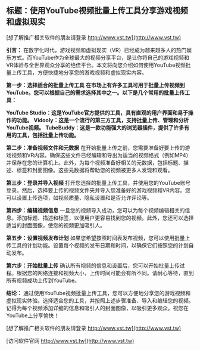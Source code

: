 ## **标题：使用YouTube视频批量上传工具分享游戏视频和虚拟现实**

[想了解推广相关软件的朋友请登录 http://www.vst.tw](http://www.vst.tw)

**引言：**
在数字化时代，游戏视频和虚拟现实（VR）已经成为越来越多人的热门娱乐方式。而YouTube作为全球最大的视频分享平台，是让你将自己的游戏视频和VR体验与全世界观众分享的绝佳平台。本文将向您介绍如何使用YouTube视频批量上传工具，方便快捷地分享您的游戏视频和虚拟现实内容。

**第一步：选择适合的批量上传工具**
**在市场上有许多工具可用于批量上传视频到YouTube。您可以根据自己的需求选择其中之一。以下是几个常用的批量上传工具：**

**YouTube Studio：这是YouTube官方提供的工具，具有直观的用户界面和易于操作的功能。**
**Vidooly：这是一个流行的第三方工具，支持批量上传、管理和分析YouTube视频。**
**TubeBuddy：这是一款功能强大的浏览器插件，提供了许多有用的工具，包括批量上传功能。**

**第二步：准备视频文件和元数据**
在开始批量上传之前，您需要准备好要上传的游戏视频和VR内容。确保这些文件已经编辑和导出为适当的视频格式（例如MP4）并保存在您的计算机上。此外，为每个视频准备好相关的元数据，包括标题、描述、标签和封面图像。这些元数据将帮助您的视频被更多人发现和观看。

**第三步：登录并导入视频**
打开您选择的批量上传工具，并使用您的YouTube账号登录。然后，选择要上传的视频文件夹并导入您准备好的游戏视频和VR内容。您可以设置上传选项，如视频质量、隐私设置和是否允许评论等。

**第四步：编辑视频信息**
一旦您的视频导入成功，您可以为每个视频编辑相关的信息。添加标题、描述和标签，以便用户更容易找到您的视频。此外，您还可以选择适当的封面图像，使您的视频更加吸引人。

**第五步：设置视频发布计划**
如果您希望按照时间表发布视频，您可以使用批量上传工具的计划功能。设置每个视频的发布日期和时间，以确保它们按照您的计划自动发布。

**第六步：开始批量上传**
确认所有视频的信息和设置后，您可以开始批量上传过程。根据您的网络连接和视频大小，上传时间可能会有所不同。请耐心等待，直到所有视频成功上传到YouTube。

**结论：**
通过使用YouTube视频批量上传工具，您可以方便地分享您的游戏视频和虚拟现实体验。选择适合您的工具，并按照上述步骤准备、导入和编辑您的视频。记得为每个视频添加详细的信息和吸引人的封面图像，以吸引更多观众。祝您在YouTube上分享愉快！

[想了解推广相关软件的朋友请登录 http://www.vst.tw](http://www.vst.tw)


[访问软件官网 http://www.vst.tw](http://www.vst.tw)
